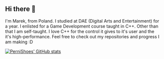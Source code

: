 ## Hi there 👋

I'm Marek, from Poland. I studied at DAE (Digital Arts and Entertainment) for a year. I enlisted for a Game Development course taught in C++. Other than that I am self-taught. 
I love C++ for the control it gives to it's user and the it's high-performance. Feel free to check out my repositories and progress I am making :D

[![PerniShoes' GitHub stats](https://github-readme-stats.vercel.app/api?username=PerniShoes)](https://github.com/anuraghazra/github-readme-stats)
